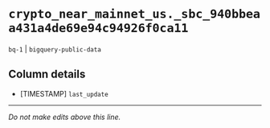 # `crypto_near_mainnet_us._sbc_940bbeaa431a4de69e94c94926f0ca11`
`bq-1` | `bigquery-public-data`

## Column details
* [TIMESTAMP] `last_update`

-------------------------------------------------------------------------------
*Do not make edits above this line.*
